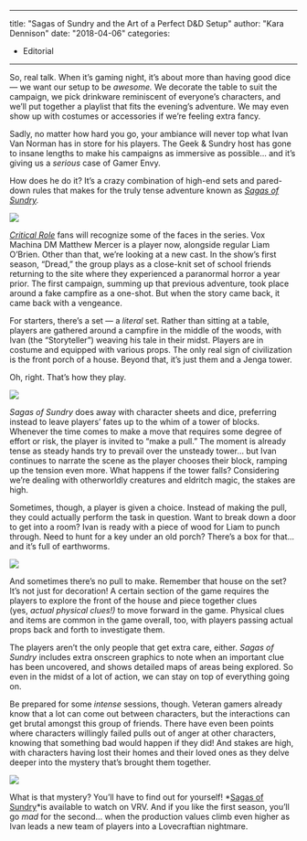 
---
title: "Sagas of Sundry and the Art of a Perfect D&#038;D Setup"
author: "Kara Dennison"
date: "2018-04-06"
categories:
- Editorial
---

So, real talk. When it&#8217;s gaming night, it&#8217;s about more than having good dice &#8212; we want our setup to be *awesome.* We decorate the table to suit the campaign, we pick drinkware reminiscent of everyone&#8217;s characters, and we&#8217;ll put together a playlist that fits the evening&#8217;s adventure. We may even show up with costumes or accessories if we&#8217;re feeling extra fancy.

Sadly, no matter how hard you go, your ambiance will never top what Ivan Van Norman has in store for his players. The Geek & Sundry host has gone to insane lengths to make his campaigns as immersive as possible&#8230; and it&#8217;s giving us a *serious* case of Gamer Envy.

How does he do it? It&#8217;s a crazy combination of high-end sets and pared-down rules that makes for the truly tense adventure known as *[Sagas of Sundry](https://vrv.co/series/GR19747K6/Sagas-of-Sundry?utm_source=editorial_vrv&amp;utm_medium=blog_vrv&amp;utm_campaign=sagas-of-sundry-and-the-art-of-a-perfect-dnd-setup).*

![](https://i0.wp.com/vrvblog.co/wp-content/uploads/2018/06/sagasofsundry.jpg?resize=970%2C545&#038;ssl=1)

[*Critical Role*](https://vrv.co/series/G63VDNZEY/Critical-Role?utm_source=editorial_vrv&amp;utm_medium=blog_vrv&amp;utm_campaign=sagas-of-sundry-and-the-art-of-a-perfect-dnd-setup) fans will recognize some of the faces in the series. Vox Machina DM Matthew Mercer is a player now, alongside regular Liam O&#8217;Brien. Other than that, we&#8217;re looking at a new cast. In the show&#8217;s first season, &#8220;Dread,&#8221; the group plays as a close-knit set of school friends returning to the site where they experienced a paranormal horror a year prior. The first campaign, summing up that previous adventure, took place around a fake campfire as a one-shot. But when the story came back, it came back with a vengeance.

For starters, there&#8217;s a set &#8212; a *literal* set. Rather than sitting at a table, players are gathered around a campfire in the middle of the woods, with Ivan (the &#8220;Storyteller&#8221;) weaving his tale in their midst. Players are in costume and equipped with various props. The only real sign of civilization is the front porch of a house. Beyond that, it&#8217;s just them and a Jenga tower.

Oh, right. That&#8217;s how they play.

![](https://i2.wp.com/vrvblog.co/wp-content/uploads/2018/06/sundry_tower.gif?resize=640%2C360&#038;ssl=1)

*Sagas of Sundry* does away with character sheets and dice, preferring instead to leave players&#8217; fates up to the whim of a tower of blocks. Whenever the time comes to make a move that requires some degree of effort or risk, the player is invited to &#8220;make a pull.&#8221; The moment is already tense as steady hands try to prevail over the unsteady tower&#8230; but Ivan continues to narrate the scene as the player chooses their block, ramping up the tension even more. What happens if the tower falls? Considering we&#8217;re dealing with otherworldly creatures and eldritch magic, the stakes are high.

Sometimes, though, a player is given a choice. Instead of making the pull, they could actually perform the task in question. Want to break down a door to get into a room? Ivan is ready with a piece of wood for Liam to punch through. Need to hunt for a key under an old porch? There&#8217;s a box for that&#8230; and it&#8217;s full of earthworms.

![](https://i1.wp.com/vrvblog.co/wp-content/uploads/2018/06/sundry_ivan.gif?resize=1170%2C573&#038;ssl=1)

And sometimes there&#8217;s no pull to make. Remember that house on the set? It&#8217;s not just for decoration! A certain section of the game requires the players to explore the front of the house and piece together clues (yes, *actual physical clues!)* to move forward in the game. Physical clues and items are common in the game overall, too, with players passing actual props back and forth to investigate them.

The players aren&#8217;t the only people that get extra care, either. *Sagas of Sundry* includes extra onscreen graphics to note when an important clue has been uncovered, and shows detailed maps of areas being explored. So even in the midst of a lot of action, we can stay on top of everything going on.

Be prepared for some *intense* sessions, though. Veteran gamers already know that a lot can come out between characters, but the interactions can get brutal amongst this group of friends. There have even been points where characters willingly failed pulls out of anger at other characters, knowing that something bad would happen if they did! And stakes are high, with characters having lost their homes and their loved ones as they delve deeper into the mystery that&#8217;s brought them together.

![](https://i1.wp.com/vrvblog.co/wp-content/uploads/2018/06/sundry_theporchbox.gif?resize=480%2C245&#038;ssl=1)

What is that mystery? You&#8217;ll have to find out for yourself! *[Sagas of Sundry](https://vrv.co/series/GR19747K6/Sagas-of-Sundry?utm_source=editorial_vrv&amp;utm_medium=blog_vrv&amp;utm_campaign=sagas-of-sundry-and-the-art-of-a-perfect-dnd-setup)*is available to watch on VRV. And if you like the first season, you&#8217;ll go *mad* for the second&#8230; when the production values climb even higher as Ivan leads a new team of players into a Lovecraftian nightmare.
